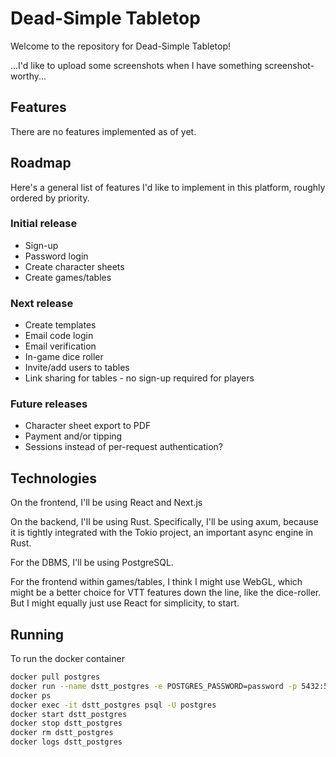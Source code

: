 # Dead-Simple Tabletop

Welcome to the repository for Dead-Simple Tabletop!

...I'd like to upload some screenshots when I have something screenshot-worthy...

## Features

There are no features implemented as of yet.

## Roadmap

Here's a general list of features I'd like to implement in this platform, roughly ordered by priority.

### Initial release
- Sign-up
- Password login
- Create character sheets
- Create games/tables

### Next release
- Create templates
- Email code login
- Email verification
- In-game dice roller
- Invite/add users to tables
- Link sharing for tables - no sign-up required for players

### Future releases
- Character sheet export to PDF
- Payment and/or tipping
- Sessions instead of per-request authentication?

## Technologies

On the frontend, I'll be using React and Next.js

On the backend, I'll be using Rust. Specifically, I'll be using axum, because it is tightly integrated with the Tokio project, an important async engine in Rust.

For the DBMS, I'll be using PostgreSQL.

For the frontend within games/tables, I think I might use WebGL, which might be a better choice for VTT features down the line, like the dice-roller. But I might equally just use React for simplicity, to start.

## Running

To run the docker container

``` sh
docker pull postgres
docker run --name dstt_postgres -e POSTGRES_PASSWORD=password -p 5432:5432 -d postgres
docker ps
docker exec -it dstt_postgres psql -U postgres
docker start dstt_postgres
docker stop dstt_postgres
docker rm dstt_postgres
docker logs dstt_postgres
```
